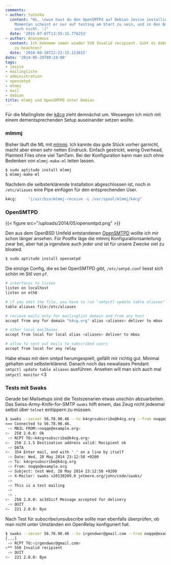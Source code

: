```yaml
---
comments:
- author: tatonka
  content: "Hi, \nwie hast du den OpenSMTPd auf Debian Jessie installiert bekommen?
    Momentan scheint er nur auf testing am Start zu sein, und in den Backports isser
    auch nicht. :("
  date: '2015-07-07T13:55:15.776253'
- author: Anonymous
  content: Ich bekomme immer wieder 550 Invalid recipient. Gibt es dabei noch etwas
    zu beachten?
  date: '2016-08-16T22:22:15.113815'
date: '2014-05-29T09:24:00'
tags:
- jessie
- mailingliste
- administration
- opensmtpd
- mlmmj
- mail
- debian
title: mlmmj und OpenSMTPD unter Debian
---
```


Für die Mailingliste der [k4cg](http://k4cg.org) zieht demnächst um. Weswegen
ich mich mit einem dementsprechenden Setup auseinander setzen wollte.

### mlmmj

Bisher läuft die ML mit [mlmmj](http://mlmmj.org).
Ich kannte das gute Stück vorher garnicht, macht aber einen sehr
netten Eindruck. Einfach gestrickt, wenig Overhead, Plaintext Files ohne viel
TamTam.
Bei der Konfiguration kann man sich ohne Bedenken von `mlmmj-make-ml` leiten lassen.

``` bash
$ sudo aptitude install mlmmj
$ mlmmj-make-ml
```

Nachdem die selbsterklärende Installation abgeschlossen ist, noch in `/etc/aliases`
eine Pipe einfügen für den entsprechenden User.

``` bash
k4cg:     "|/usr/bin/mlmmj-receive -L /var/spool/mlmmj/k4cg"
```


### OpenSMTPD

{{< figure src="/uploads/2014/05/opensmtpd.png" >}}

Den aus dem OpenBSD Umfeld entstandenen [OpenSMTPD](http://opensmtpd.org)
wollte ich mir schon länger ansehen.  Für Postfix läge die mlmmj
Konfigurationsanleitung zwar bei, aber hat ja irgendwie auch jeder und ist
für unsere Zwecke viel zu bloated.

``` bash
$ sudo aptitude install opensmtpd
```

Die einzige Config, die es bei OpenSMTPD gibt, `/etc/smtpd.conf` liesst
sich schön im Stil von `pf`.

``` bash
# interfaces to listen
listen on localhost
listen on eth0

# if you edit the file, you have to run "smtpctl update table aliases"
table aliases file:/etc/aliases

# recieve mails only for mailinglist domain and from any host
accept from any for domain "k4cg.org" alias <aliases> deliver to mbox

# other local mailboxes
accept from local for local alias <aliases> deliver to mbox

# allow to sent out mails to subscribed users
accept from local for any relay
```

Habe etwas mit dem smtpd herumgespielt, gefällt mir richtig gut.  Minimal
gehalten und selbsterklärend. Danach noch das newaliases Pendant `smtpctl
update table aliases` ausführen. Ansehen will man sich auch mal `smtpctl
monitor` &lt;3

### Tests mit Swaks

Gerade bei Mailsetups sind die Testszenarien etwas unschön abzuarbeiten.
Das Swiss-Army-Knife-for-SMTP `swaks` hilft einem, das Zeug nicht jedesmal
selbst über `telnet` eintippern zu müssen.

``` bash
$ swaks --server 56.78.90.46 --to k4cg+subscribe@k4cg.org --from noqqe@example.org
=== Connected to 56.78.90.46.
 -> MAIL FROM:<noqqe@example.org>
<-  250 2.0.0: Ok
 -> RCPT TO:<k4cg+subscribe@k4cg.org>
<-  250 2.1.5 Destination address valid: Recipient ok
 -> DATA
<-  354 Enter mail, end with "." on a line by itself
 -> Date: Wed, 28 May 2014 23:12:58 +0200
 -> To: k4cg+subscribe@k4cg.org
 -> From: noqqe@example.org
 -> Subject: test Wed, 28 May 2014 23:12:58 +0200
 -> X-Mailer: swaks v20130209.0 jetmore.org/john/code/swaks/
 ->
 -> This is a test mailing
 ->
 -> .
<-  250 2.0.0: ac3d1ccf Message accepted for delivery
 -> QUIT
<-  221 2.0.0: Bye
```

Nach Test für subscribe/unsubscribe sollte man ebenfalls überprüfen, ob man
nicht unter Umständen ein OpenRelay konfiguriert hat.

``` bash
$ swaks --server 56.78.90.46 --to irgendwer@gmail.com --from noqqe@example.org
[...]
 -> RCPT TO:<irgendwer@gmail.com>
<** 550 Invalid recipient
 -> QUIT
<-  221 2.0.0: Bye
```